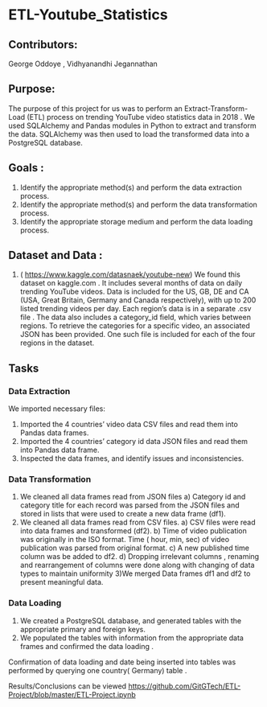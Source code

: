 # ETL-Youtube_Statistics
## Contributors:
George Oddoye , Vidhyanandhi Jegannathan

## Purpose:
The purpose of this project  for us was to perform an Extract-Transform-Load (ETL) process on  trending YouTube video statistics data in 2018 . We used SQLAlchemy and Pandas modules in Python to extract and transform the data. SQLAlchemy was then used to load the transformed data into a PostgreSQL database.

## Goals :
1.	Identify the appropriate method(s) and perform the data extraction process.
2.	Identify the appropriate method(s) and perform the data transformation process.
3.	Identify the appropriate storage medium and perform the data loading process.

## Dataset and Data :
1.	( https://www.kaggle.com/datasnaek/youtube-new)
We found this dataset on kaggle.com . It includes several months of data on daily trending YouTube videos. Data is included for the US, GB, DE and CA (USA, Great Britain, Germany and Canada respectively), with up to 200 listed trending videos per day.
Each region’s data is in a separate  .csv file . The data also includes a category_id field, which varies between regions. To retrieve the categories for a specific video, an associated JSON has been provided. One such file is included for each of the four regions in the dataset.

## Tasks
### Data Extraction
We imported necessary files:
1.	Imported the  4 countries’  video data CSV files and read them into Pandas data frames.
2.	Imported the 4 countries’  category id data JSON files and read them into Pandas data frame.
3.	Inspected the data frames, and identify issues and inconsistencies.

### Data Transformation
1) We cleaned all data frames read from JSON files 
a)	Category id  and category title for each record was parsed from the JSON files and stored in lists that were used to create a new data frame (df1).
2) We cleaned all data frames read from CSV files.
a)	CSV files were read into data frames and transformed (df2).
b)	Time of video publication was originally in the ISO format. Time ( hour, min, sec)  of video publication was parsed from original format.
c)	A new published time column was be added to df2. 
d)	Dropping irrelevant columns , renaming and rearrangement of columns were done along with changing of data types to maintain uniformity 
3)We merged Data frames df1 and df2 to present meaningful data. 

### Data Loading
1. We	created a PostgreSQL database, and generated tables with the appropriate primary and foreign keys.
2. We	populated the tables with information from the appropriate data frames and confirmed the data loading .

Confirmation of data loading and date being inserted into tables was performed by querying one country( Germany) table .


Results/Conclusions can be viewed 
https://github.com/GitGTech/ETL-Project/blob/master/ETL-Project.ipynb
